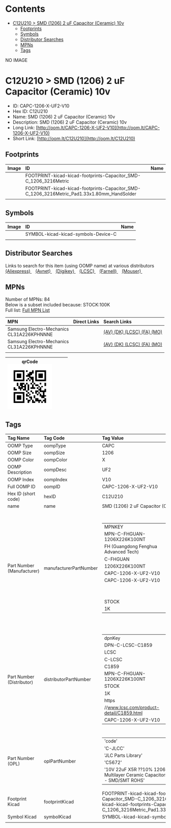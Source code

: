 



Contents
========

* [C12U210 > SMD (1206) 2 uF Capacitor (Ceramic) 10v](#c12u210--smd-1206-2-uf-capacitor-ceramic-10v)
	* [Footprints](#footprints)
	* [Symbols](#symbols)
	* [Distributor Searches](#distributor-searches)
	* [MPNs](#mpns)
	* [Tags](#tags)
  
NO IMAGE  
# C12U210 > SMD (1206) 2 uF Capacitor (Ceramic) 10v

- ID: CAPC-1206-X-UF2-V10
- Hex ID: C12U210
- Name: SMD (1206) 2 uF Capacitor (Ceramic) 10v
- Description: SMD (1206) 2 uF Capacitor (Ceramic) 10v
- Long Link: [http://oom.lt/CAPC-1206-X-UF2-V10](http://oom.lt/CAPC-1206-X-UF2-V10)
- Short Link: [http://oom.lt/C12U210](http://oom.lt/C12U210)

## Footprints
  

|Image|ID|Name|
| :--- | :--- | :--- |
||FOOTPRINT-kicad-kicad-footprints-Capacitor_SMD-C_1206_3216Metric||
||FOOTPRINT-kicad-kicad-footprints-Capacitor_SMD-C_1206_3216Metric_Pad1.33x1.80mm_HandSolder||
||||

## Symbols
  

|Image|ID|Name|
| :--- | :--- | :--- |
|![]()|SYMBOL-kicad-kicad-symbols-Device-C||
||||

## Distributor Searches
  
Links to search for this item (using OOMP name) at various distributors  
[(Aliexpress) ](https://www.aliexpress.com/wholesale?SearchText=1117SMD+1206+2+uF+Capacitor+Ceramic+10v)&nbsp;&nbsp;&nbsp;[(Avnet) ](https://www.avnet.com/shop/us/search/SMD+1206+2+uF+Capacitor+Ceramic+10v)&nbsp;&nbsp;&nbsp;[(Digikey) ](https://www.digikey.co.uk/en/products/result?s=SMD+1206+2+uF+Capacitor+Ceramic+10v)&nbsp;&nbsp;&nbsp;[(LCSC) ](https://www.lcsc.com/search?q=SMD+1206+2+uF+Capacitor+Ceramic+10v)&nbsp;&nbsp;&nbsp;[(Farnell) ](https://uk.farnell.com/search?st=SMD+1206+2+uF+Capacitor+Ceramic+10v)&nbsp;&nbsp;&nbsp;[(Mouser) ](https://www.mouser.com/c/?q=SMD+1206+2+uF+Capacitor+Ceramic+10v)&nbsp;&nbsp;&nbsp;
## MPNs
  
Number of MPNs: 84<br>Below is a subset included because: STOCK:100K <br>Full list: [Full MPN List](MPNLIST.md)  

|MPN|Direct Links|Search Links|
| :--- | :--- | :--- |
|Samsung Electro-Mechanics<br>CL31A226KPHNNNE||[(AV) ](https://www.avnet.com/shop/us/search/CL31A226KPHNNNE)[(DK) ](https://www.digikey.co.uk/products/en?keywords=CL31A226KPHNNNE)[(LCSC) ](https://www.lcsc.com/search?q=CL31A226KPHNNNE)[(FA) ](https://uk.farnell.com/search?st=CL31A226KPHNNNE)[(MO) ](https://www.mouser.com/c/?q=CL31A226KPHNNNE)|
|Samsung Electro-Mechanics<br>CL31A226KPHNNNE||[(AV) ](https://www.avnet.com/shop/us/search/CL31A226KPHNNNE)[(DK) ](https://www.digikey.co.uk/products/en?keywords=CL31A226KPHNNNE)[(LCSC) ](https://www.lcsc.com/search?q=CL31A226KPHNNNE)[(FA) ](https://uk.farnell.com/search?st=CL31A226KPHNNNE)[(MO) ](https://www.mouser.com/c/?q=CL31A226KPHNNNE)|
||||
  

|qrCode<br>[![](https://raw.githubusercontent.com/oomlout/oomlout_OOMP_parts_V2/main/CAPC/1206/X/UF2/V10/qrCode_140.png)](https://github.com/oomlout/oomlout_OOMP_parts_V2/tree/main/CAPC/1206/X/UF2/V10/qrCode.png)||||
| :---: | :---: | :---: | :---: |

## Tags
  

|Tag Name|Tag Code|Tag Value|
| :--- | :--- | :--- |
|OOMP Type|oompType|CAPC|
|OOMP Size|oompSize|1206|
|OOMP Color|oompColor|X|
|OOMP Description|oompDesc|UF2|
|OOMP Index|oompIndex|V10|
|Full OOMP ID|oompID|CAPC-1206-X-UF2-V10|
|Hex ID (short code)|hexID|C12U210|
|name|name|SMD (1206) 2 uF Capacitor (Ceramic) 10v|
|Part Number (Manufacturer)|manufacturerPartNumber|<table><tr><td>MPNKEY</td></tr><tr><td> MPN-C-FHGUAN-1206X226K100NT</td><td> MANUFACTURER</td></tr><tr><td> FH (Guangdong Fenghua Advanced Tech)</td><td> MANUCODE</td></tr><tr><td> C-FHGUAN</td><td> MPN</td></tr><tr><td> 1206X226K100NT</td><td> OOMPIDPARTIAL</td></tr><tr><td> CAPC-1206-X-UF2-V10</td><td> OOMPID</td></tr><tr><td> CAPC-1206-X-UF2-V10</td><td> LINK</td></tr><tr><td> </td><td> DESCRIPTION</td></tr><tr><td> </td><td> TAGS</td></tr><tr><td> STOCK</td></tr><tr><td>1K</td></tr></table></td><td> <table><tr><td>MPNKEY</td></tr><tr><td> MPN-C-SAMSUN-CL31A226KPHNNNE</td><td> MANUFACTURER</td></tr><tr><td> Samsung Electro-Mechanics</td><td> MANUCODE</td></tr><tr><td> C-SAMSUN</td><td> MPN</td></tr><tr><td> CL31A226KPHNNNE</td><td> OOMPIDPARTIAL</td></tr><tr><td> CAPC-1206-X-UF2-V10</td><td> OOMPID</td></tr><tr><td> CAPC-1206-X-UF2-V10</td><td> LINK</td></tr><tr><td> </td><td> DESCRIPTION</td></tr><tr><td> </td><td> TAGS</td></tr><tr><td> STOCK</td></tr><tr><td>100K</td></tr></table></td><td> <table><tr><td>MPNKEY</td></tr><tr><td> MPN-C-TDK-C3216X5R1A226MT0A0E</td><td> MANUFACTURER</td></tr><tr><td> TDK</td><td> MANUCODE</td></tr><tr><td> C-TDK</td><td> MPN</td></tr><tr><td> C3216X5R1A226MT0A0E</td><td> OOMPIDPARTIAL</td></tr><tr><td> CAPC-1206-X-UF2-V10</td><td> OOMPID</td></tr><tr><td> CAPC-1206-X-UF2-V10</td><td> LINK</td></tr><tr><td> </td><td> DESCRIPTION</td></tr><tr><td> </td><td> TAGS</td></tr><tr><td> </td></tr></table></td><td> <table><tr><td>MPNKEY</td></tr><tr><td> MPN-C-SAMSUN-CL31B226KPHNNNE</td><td> MANUFACTURER</td></tr><tr><td> Samsung Electro-Mechanics</td><td> MANUCODE</td></tr><tr><td> C-SAMSUN</td><td> MPN</td></tr><tr><td> CL31B226KPHNNNE</td><td> OOMPIDPARTIAL</td></tr><tr><td> CAPC-1206-X-UF2-V10</td><td> OOMPID</td></tr><tr><td> CAPC-1206-X-UF2-V10</td><td> LINK</td></tr><tr><td> </td><td> DESCRIPTION</td></tr><tr><td> </td><td> TAGS</td></tr><tr><td> STOCK</td></tr><tr><td>1K</td></tr></table></td><td> <table><tr><td>MPNKEY</td></tr><tr><td> MPN-C-MURATA-GRM31CR71A226KE15L</td><td> MANUFACTURER</td></tr><tr><td> Murata Electronics</td><td> MANUCODE</td></tr><tr><td> C-MURATA</td><td> MPN</td></tr><tr><td> GRM31CR71A226KE15L</td><td> OOMPIDPARTIAL</td></tr><tr><td> CAPC-1206-X-UF2-V10</td><td> OOMPID</td></tr><tr><td> CAPC-1206-X-UF2-V10</td><td> LINK</td></tr><tr><td> </td><td> DESCRIPTION</td></tr><tr><td> </td><td> TAGS</td></tr><tr><td> </td></tr></table></td><td> <table><tr><td>MPNKEY</td></tr><tr><td> MPN-C-TAIYOY-LMK316BJ226KL-T</td><td> MANUFACTURER</td></tr><tr><td> Taiyo Yuden</td><td> MANUCODE</td></tr><tr><td> C-TAIYOY</td><td> MPN</td></tr><tr><td> LMK316BJ226KL-T</td><td> OOMPIDPARTIAL</td></tr><tr><td> CAPC-1206-X-UF2-V10</td><td> OOMPID</td></tr><tr><td> CAPC-1206-X-UF2-V10</td><td> LINK</td></tr><tr><td> </td><td> DESCRIPTION</td></tr><tr><td> </td><td> TAGS</td></tr><tr><td> STOCK</td></tr><tr><td>1K</td></tr></table></td><td> <table><tr><td>MPNKEY</td></tr><tr><td> MPN-C-TAIYOY-LMK316BJ226ML-T</td><td> MANUFACTURER</td></tr><tr><td> Taiyo Yuden</td><td> MANUCODE</td></tr><tr><td> C-TAIYOY</td><td> MPN</td></tr><tr><td> LMK316BJ226ML-T</td><td> OOMPIDPARTIAL</td></tr><tr><td> CAPC-1206-X-UF2-V10</td><td> OOMPID</td></tr><tr><td> CAPC-1206-X-UF2-V10</td><td> LINK</td></tr><tr><td> </td><td> DESCRIPTION</td></tr><tr><td> </td><td> TAGS</td></tr><tr><td> STOCK</td></tr><tr><td>1K</td></tr></table></td><td> <table><tr><td>MPNKEY</td></tr><tr><td> MPN-C-SAMSUN-CL31A226MPHNNNE</td><td> MANUFACTURER</td></tr><tr><td> Samsung Electro-Mechanics</td><td> MANUCODE</td></tr><tr><td> C-SAMSUN</td><td> MPN</td></tr><tr><td> CL31A226MPHNNNE</td><td> OOMPIDPARTIAL</td></tr><tr><td> CAPC-1206-X-UF2-V10</td><td> OOMPID</td></tr><tr><td> CAPC-1206-X-UF2-V10</td><td> LINK</td></tr><tr><td> </td><td> DESCRIPTION</td></tr><tr><td> </td><td> TAGS</td></tr><tr><td> STOCK</td></tr><tr><td>1K</td></tr></table></td><td> <table><tr><td>MPNKEY</td></tr><tr><td> MPN-C-MURATA-GRM31CR61A226KE19L</td><td> MANUFACTURER</td></tr><tr><td> Murata Electronics</td><td> MANUCODE</td></tr><tr><td> C-MURATA</td><td> MPN</td></tr><tr><td> GRM31CR61A226KE19L</td><td> OOMPIDPARTIAL</td></tr><tr><td> CAPC-1206-X-UF2-V10</td><td> OOMPID</td></tr><tr><td> CAPC-1206-X-UF2-V10</td><td> LINK</td></tr><tr><td> </td><td> DESCRIPTION</td></tr><tr><td> </td><td> TAGS</td></tr><tr><td> </td></tr></table></td><td> <table><tr><td>MPNKEY</td></tr><tr><td> MPN-C-MURATA-GRM31CR61A226ME19L</td><td> MANUFACTURER</td></tr><tr><td> Murata Electronics</td><td> MANUCODE</td></tr><tr><td> C-MURATA</td><td> MPN</td></tr><tr><td> GRM31CR61A226ME19L</td><td> OOMPIDPARTIAL</td></tr><tr><td> CAPC-1206-X-UF2-V10</td><td> OOMPID</td></tr><tr><td> CAPC-1206-X-UF2-V10</td><td> LINK</td></tr><tr><td> </td><td> DESCRIPTION</td></tr><tr><td> </td><td> TAGS</td></tr><tr><td> STOCK</td></tr><tr><td>1K</td></tr></table></td><td> <table><tr><td>MPNKEY</td></tr><tr><td> MPN-C-FHGUAN-1206B226K100NT</td><td> MANUFACTURER</td></tr><tr><td> FH (Guangdong Fenghua Advanced Tech)</td><td> MANUCODE</td></tr><tr><td> C-FHGUAN</td><td> MPN</td></tr><tr><td> 1206B226K100NT</td><td> OOMPIDPARTIAL</td></tr><tr><td> CAPC-1206-X-UF2-V10</td><td> OOMPID</td></tr><tr><td> CAPC-1206-X-UF2-V10</td><td> LINK</td></tr><tr><td> </td><td> DESCRIPTION</td></tr><tr><td> </td><td> TAGS</td></tr><tr><td> </td></tr></table></td><td> <table><tr><td>MPNKEY</td></tr><tr><td> MPN-C-FHGUAN-1206X226M100NT</td><td> MANUFACTURER</td></tr><tr><td> FH (Guangdong Fenghua Advanced Tech)</td><td> MANUCODE</td></tr><tr><td> C-FHGUAN</td><td> MPN</td></tr><tr><td> 1206X226M100NT</td><td> OOMPIDPARTIAL</td></tr><tr><td> CAPC-1206-X-UF2-V10</td><td> OOMPID</td></tr><tr><td> CAPC-1206-X-UF2-V10</td><td> LINK</td></tr><tr><td> </td><td> DESCRIPTION</td></tr><tr><td> </td><td> TAGS</td></tr><tr><td> STOCK</td></tr><tr><td>1K</td></tr></table></td><td> <table><tr><td>MPNKEY</td></tr><tr><td> MPN-C-FHGUAN-1206F226M100NT</td><td> MANUFACTURER</td></tr><tr><td> FH (Guangdong Fenghua Advanced Tech)</td><td> MANUCODE</td></tr><tr><td> C-FHGUAN</td><td> MPN</td></tr><tr><td> 1206F226M100NT</td><td> OOMPIDPARTIAL</td></tr><tr><td> CAPC-1206-X-UF2-V10</td><td> OOMPID</td></tr><tr><td> CAPC-1206-X-UF2-V10</td><td> LINK</td></tr><tr><td> </td><td> DESCRIPTION</td></tr><tr><td> </td><td> TAGS</td></tr><tr><td> </td></tr></table></td><td> <table><tr><td>MPNKEY</td></tr><tr><td> MPN-C-YAGEO-CC1206KKX7R6BB226</td><td> MANUFACTURER</td></tr><tr><td> YAGEO</td><td> MANUCODE</td></tr><tr><td> C-YAGEO</td><td> MPN</td></tr><tr><td> CC1206KKX7R6BB226</td><td> OOMPIDPARTIAL</td></tr><tr><td> CAPC-1206-X-UF2-V10</td><td> OOMPID</td></tr><tr><td> CAPC-1206-X-UF2-V10</td><td> LINK</td></tr><tr><td> </td><td> DESCRIPTION</td></tr><tr><td> </td><td> TAGS</td></tr><tr><td> STOCK</td></tr><tr><td>1K</td></tr></table></td><td> <table><tr><td>MPNKEY</td></tr><tr><td> MPN-C-YAGEO-CC1206KKX5R6BB226</td><td> MANUFACTURER</td></tr><tr><td> YAGEO</td><td> MANUCODE</td></tr><tr><td> C-YAGEO</td><td> MPN</td></tr><tr><td> CC1206KKX5R6BB226</td><td> OOMPIDPARTIAL</td></tr><tr><td> CAPC-1206-X-UF2-V10</td><td> OOMPID</td></tr><tr><td> CAPC-1206-X-UF2-V10</td><td> LINK</td></tr><tr><td> </td><td> DESCRIPTION</td></tr><tr><td> </td><td> TAGS</td></tr><tr><td> STOCK</td></tr><tr><td>1K</td></tr></table></td><td> <table><tr><td>MPNKEY</td></tr><tr><td> MPN-C-MURATA-GCM31CR71A226KE02L</td><td> MANUFACTURER</td></tr><tr><td> Murata Electronics</td><td> MANUCODE</td></tr><tr><td> C-MURATA</td><td> MPN</td></tr><tr><td> GCM31CR71A226KE02L</td><td> OOMPIDPARTIAL</td></tr><tr><td> CAPC-1206-X-UF2-V10</td><td> OOMPID</td></tr><tr><td> CAPC-1206-X-UF2-V10</td><td> LINK</td></tr><tr><td> </td><td> DESCRIPTION</td></tr><tr><td> </td><td> TAGS</td></tr><tr><td> </td></tr></table></td><td> <table><tr><td>MPNKEY</td></tr><tr><td> MPN-C-WALSIN-1206F226Z100</td><td> MANUFACTURER</td></tr><tr><td> Walsin Tech Corp</td><td> MANUCODE</td></tr><tr><td> C-WALSIN</td><td> MPN</td></tr><tr><td> 1206F226Z100</td><td> OOMPIDPARTIAL</td></tr><tr><td> CAPC-1206-X-UF2-V10</td><td> OOMPID</td></tr><tr><td> CAPC-1206-X-UF2-V10</td><td> LINK</td></tr><tr><td> </td><td> DESCRIPTION</td></tr><tr><td> </td><td> TAGS</td></tr><tr><td> </td></tr></table></td><td> <table><tr><td>MPNKEY</td></tr><tr><td> MPN-C-SAMSUN-CL31F226ZPHNNNE</td><td> MANUFACTURER</td></tr><tr><td> Samsung Electro-Mechanics</td><td> MANUCODE</td></tr><tr><td> C-SAMSUN</td><td> MPN</td></tr><tr><td> CL31F226ZPHNNNE</td><td> OOMPIDPARTIAL</td></tr><tr><td> CAPC-1206-X-UF2-V10</td><td> OOMPID</td></tr><tr><td> CAPC-1206-X-UF2-V10</td><td> LINK</td></tr><tr><td> </td><td> DESCRIPTION</td></tr><tr><td> </td><td> TAGS</td></tr><tr><td> STOCK</td></tr><tr><td>1K</td></tr></table></td><td> <table><tr><td>MPNKEY</td></tr><tr><td> MPN-C-MURATA-GRM31CR71A226ME15L</td><td> MANUFACTURER</td></tr><tr><td> Murata Electronics</td><td> MANUCODE</td></tr><tr><td> C-MURATA</td><td> MPN</td></tr><tr><td> GRM31CR71A226ME15L</td><td> OOMPIDPARTIAL</td></tr><tr><td> CAPC-1206-X-UF2-V10</td><td> OOMPID</td></tr><tr><td> CAPC-1206-X-UF2-V10</td><td> LINK</td></tr><tr><td> </td><td> DESCRIPTION</td></tr><tr><td> </td><td> TAGS</td></tr><tr><td> </td></tr></table></td><td> <table><tr><td>MPNKEY</td></tr><tr><td> MPN-C-WALSIN-1206F226M100CT</td><td> MANUFACTURER</td></tr><tr><td> Walsin Tech Corp</td><td> MANUCODE</td></tr><tr><td> C-WALSIN</td><td> MPN</td></tr><tr><td> 1206F226M100CT</td><td> OOMPIDPARTIAL</td></tr><tr><td> CAPC-1206-X-UF2-V10</td><td> OOMPID</td></tr><tr><td> CAPC-1206-X-UF2-V10</td><td> LINK</td></tr><tr><td> </td><td> DESCRIPTION</td></tr><tr><td> </td><td> TAGS</td></tr><tr><td> </td></tr></table></td><td> <table><tr><td>MPNKEY</td></tr><tr><td> MPN-C-WALSIN-1206X226K100CT</td><td> MANUFACTURER</td></tr><tr><td> Walsin Tech Corp</td><td> MANUCODE</td></tr><tr><td> C-WALSIN</td><td> MPN</td></tr><tr><td> 1206X226K100CT</td><td> OOMPIDPARTIAL</td></tr><tr><td> CAPC-1206-X-UF2-V10</td><td> OOMPID</td></tr><tr><td> CAPC-1206-X-UF2-V10</td><td> LINK</td></tr><tr><td> </td><td> DESCRIPTION</td></tr><tr><td> </td><td> TAGS</td></tr><tr><td> STOCK</td></tr><tr><td>1K</td></tr></table></td><td> <table><tr><td>MPNKEY</td></tr><tr><td> MPN-C-MURATA-GRM31MR71A225KA01L</td><td> MANUFACTURER</td></tr><tr><td> Murata Electronics</td><td> MANUCODE</td></tr><tr><td> C-MURATA</td><td> MPN</td></tr><tr><td> GRM31MR71A225KA01L</td><td> OOMPIDPARTIAL</td></tr><tr><td> CAPC-1206-X-UF2-V10</td><td> OOMPID</td></tr><tr><td> CAPC-1206-X-UF2-V10</td><td> LINK</td></tr><tr><td> </td><td> DESCRIPTION</td></tr><tr><td> </td><td> TAGS</td></tr><tr><td> </td></tr></table></td><td> <table><tr><td>MPNKEY</td></tr><tr><td> MPN-C-SAMSUN-CL31B226KPHNFNE</td><td> MANUFACTURER</td></tr><tr><td> Samsung Electro-Mechanics</td><td> MANUCODE</td></tr><tr><td> C-SAMSUN</td><td> MPN</td></tr><tr><td> CL31B226KPHNFNE</td><td> OOMPIDPARTIAL</td></tr><tr><td> CAPC-1206-X-UF2-V10</td><td> OOMPID</td></tr><tr><td> CAPC-1206-X-UF2-V10</td><td> LINK</td></tr><tr><td> </td><td> DESCRIPTION</td></tr><tr><td> </td><td> TAGS</td></tr><tr><td> STOCK</td></tr><tr><td>1K</td></tr></table></td><td> <table><tr><td>MPNKEY</td></tr><tr><td> MPN-C-TAIYOY-LMK316AB7226KL-TR</td><td> MANUFACTURER</td></tr><tr><td> Taiyo Yuden</td><td> MANUCODE</td></tr><tr><td> C-TAIYOY</td><td> MPN</td></tr><tr><td> LMK316AB7226KL-TR</td><td> OOMPIDPARTIAL</td></tr><tr><td> CAPC-1206-X-UF2-V10</td><td> OOMPID</td></tr><tr><td> CAPC-1206-X-UF2-V10</td><td> LINK</td></tr><tr><td> </td><td> DESCRIPTION</td></tr><tr><td> </td><td> TAGS</td></tr><tr><td> STOCK</td></tr><tr><td>1K</td></tr></table></td><td> <table><tr><td>MPNKEY</td></tr><tr><td> MPN-C-TAIYOY-LMK316ABJ226KL-T</td><td> MANUFACTURER</td></tr><tr><td> Taiyo Yuden</td><td> MANUCODE</td></tr><tr><td> C-TAIYOY</td><td> MPN</td></tr><tr><td> LMK316ABJ226KL-T</td><td> OOMPIDPARTIAL</td></tr><tr><td> CAPC-1206-X-UF2-V10</td><td> OOMPID</td></tr><tr><td> CAPC-1206-X-UF2-V10</td><td> LINK</td></tr><tr><td> </td><td> DESCRIPTION</td></tr><tr><td> </td><td> TAGS</td></tr><tr><td> STOCK</td></tr><tr><td>1K</td></tr></table></td><td> <table><tr><td>MPNKEY</td></tr><tr><td> MPN-C-TAIYOY-LMJ316BB7226KLHT</td><td> MANUFACTURER</td></tr><tr><td> Taiyo Yuden</td><td> MANUCODE</td></tr><tr><td> C-TAIYOY</td><td> MPN</td></tr><tr><td> LMJ316BB7226KLHT</td><td> OOMPIDPARTIAL</td></tr><tr><td> CAPC-1206-X-UF2-V10</td><td> OOMPID</td></tr><tr><td> CAPC-1206-X-UF2-V10</td><td> LINK</td></tr><tr><td> </td><td> DESCRIPTION</td></tr><tr><td> </td><td> TAGS</td></tr><tr><td> </td></tr></table></td><td> <table><tr><td>MPNKEY</td></tr><tr><td> MPN-C-YAGEO-CC1206ZKY5V6BB226</td><td> MANUFACTURER</td></tr><tr><td> YAGEO</td><td> MANUCODE</td></tr><tr><td> C-YAGEO</td><td> MPN</td></tr><tr><td> CC1206ZKY5V6BB226</td><td> OOMPIDPARTIAL</td></tr><tr><td> CAPC-1206-X-UF2-V10</td><td> OOMPID</td></tr><tr><td> CAPC-1206-X-UF2-V10</td><td> LINK</td></tr><tr><td> </td><td> DESCRIPTION</td></tr><tr><td> </td><td> TAGS</td></tr><tr><td> </td></tr></table></td><td> <table><tr><td>MPNKEY</td></tr><tr><td> MPN-C-YAGEO-CC1206MKY5V6BB226</td><td> MANUFACTURER</td></tr><tr><td> YAGEO</td><td> MANUCODE</td></tr><tr><td> C-YAGEO</td><td> MPN</td></tr><tr><td> CC1206MKY5V6BB226</td><td> OOMPIDPARTIAL</td></tr><tr><td> CAPC-1206-X-UF2-V10</td><td> OOMPID</td></tr><tr><td> CAPC-1206-X-UF2-V10</td><td> LINK</td></tr><tr><td> </td><td> DESCRIPTION</td></tr><tr><td> </td><td> TAGS</td></tr><tr><td> </td></tr></table></td><td> <table><tr><td>MPNKEY</td></tr><tr><td> MPN-C-TAIYOY-LMK316B7226KL-TR</td><td> MANUFACTURER</td></tr><tr><td> Taiyo Yuden</td><td> MANUCODE</td></tr><tr><td> C-TAIYOY</td><td> MPN</td></tr><tr><td> LMK316B7226KL-TR</td><td> OOMPIDPARTIAL</td></tr><tr><td> CAPC-1206-X-UF2-V10</td><td> OOMPID</td></tr><tr><td> CAPC-1206-X-UF2-V10</td><td> LINK</td></tr><tr><td> </td><td> DESCRIPTION</td></tr><tr><td> </td><td> TAGS</td></tr><tr><td> STOCK</td></tr><tr><td>1K</td></tr></table></td><td> <table><tr><td>MPNKEY</td></tr><tr><td> MPN-C-KYOCER-1206ZC225MAT2A</td><td> MANUFACTURER</td></tr><tr><td> Kyocera AVX</td><td> MANUCODE</td></tr><tr><td> C-KYOCER</td><td> MPN</td></tr><tr><td> 1206ZC225MAT2A</td><td> OOMPIDPARTIAL</td></tr><tr><td> CAPC-1206-X-UF2-V10</td><td> OOMPID</td></tr><tr><td> CAPC-1206-X-UF2-V10</td><td> LINK</td></tr><tr><td> </td><td> DESCRIPTION</td></tr><tr><td> </td><td> TAGS</td></tr><tr><td> </td></tr></table></td><td> <table><tr><td>MPNKEY</td></tr><tr><td> MPN-C-KYOCER-1206ZC226KAT2A</td><td> MANUFACTURER</td></tr><tr><td> Kyocera AVX</td><td> MANUCODE</td></tr><tr><td> C-KYOCER</td><td> MPN</td></tr><tr><td> 1206ZC226KAT2A</td><td> OOMPIDPARTIAL</td></tr><tr><td> CAPC-1206-X-UF2-V10</td><td> OOMPID</td></tr><tr><td> CAPC-1206-X-UF2-V10</td><td> LINK</td></tr><tr><td> </td><td> DESCRIPTION</td></tr><tr><td> </td><td> TAGS</td></tr><tr><td> </td></tr></table></td><td> <table><tr><td>MPNKEY</td></tr><tr><td> MPN-C-KYOCER-1206ZD226KAT2A</td><td> MANUFACTURER</td></tr><tr><td> Kyocera AVX</td><td> MANUCODE</td></tr><tr><td> C-KYOCER</td><td> MPN</td></tr><tr><td> 1206ZD226KAT2A</td><td> OOMPIDPARTIAL</td></tr><tr><td> CAPC-1206-X-UF2-V10</td><td> OOMPID</td></tr><tr><td> CAPC-1206-X-UF2-V10</td><td> LINK</td></tr><tr><td> </td><td> DESCRIPTION</td></tr><tr><td> </td><td> TAGS</td></tr><tr><td> </td></tr></table></td><td> <table><tr><td>MPNKEY</td></tr><tr><td> MPN-C-KYOCER-1206ZD226MAT2A</td><td> MANUFACTURER</td></tr><tr><td> Kyocera AVX</td><td> MANUCODE</td></tr><tr><td> C-KYOCER</td><td> MPN</td></tr><tr><td> 1206ZD226MAT2A</td><td> OOMPIDPARTIAL</td></tr><tr><td> CAPC-1206-X-UF2-V10</td><td> OOMPID</td></tr><tr><td> CAPC-1206-X-UF2-V10</td><td> LINK</td></tr><tr><td> </td><td> DESCRIPTION</td></tr><tr><td> </td><td> TAGS</td></tr><tr><td> </td></tr></table></td><td> <table><tr><td>MPNKEY</td></tr><tr><td> MPN-C-KEMET-C1206C226M8PAC7800</td><td> MANUFACTURER</td></tr><tr><td> KEMET</td><td> MANUCODE</td></tr><tr><td> C-KEMET</td><td> MPN</td></tr><tr><td> C1206C226M8PAC7800</td><td> OOMPIDPARTIAL</td></tr><tr><td> CAPC-1206-X-UF2-V10</td><td> OOMPID</td></tr><tr><td> CAPC-1206-X-UF2-V10</td><td> LINK</td></tr><tr><td> </td><td> DESCRIPTION</td></tr><tr><td> </td><td> TAGS</td></tr><tr><td> </td></tr></table></td><td> <table><tr><td>MPNKEY</td></tr><tr><td> MPN-C-TAIYOY-LMK316ABJ226KLHT</td><td> MANUFACTURER</td></tr><tr><td> Taiyo Yuden</td><td> MANUCODE</td></tr><tr><td> C-TAIYOY</td><td> MPN</td></tr><tr><td> LMK316ABJ226KLHT</td><td> OOMPIDPARTIAL</td></tr><tr><td> CAPC-1206-X-UF2-V10</td><td> OOMPID</td></tr><tr><td> CAPC-1206-X-UF2-V10</td><td> LINK</td></tr><tr><td> </td><td> DESCRIPTION</td></tr><tr><td> </td><td> TAGS</td></tr><tr><td> </td></tr></table></td><td> <table><tr><td>MPNKEY</td></tr><tr><td> MPN-C-TAIYOY-LMK316ABJ226MLHT</td><td> MANUFACTURER</td></tr><tr><td> Taiyo Yuden</td><td> MANUCODE</td></tr><tr><td> C-TAIYOY</td><td> MPN</td></tr><tr><td> LMK316ABJ226MLHT</td><td> OOMPIDPARTIAL</td></tr><tr><td> CAPC-1206-X-UF2-V10</td><td> OOMPID</td></tr><tr><td> CAPC-1206-X-UF2-V10</td><td> LINK</td></tr><tr><td> </td><td> DESCRIPTION</td></tr><tr><td> </td><td> TAGS</td></tr><tr><td> </td></tr></table></td><td> <table><tr><td>MPNKEY</td></tr><tr><td> MPN-C-TAIYOY-LMK316AB7226ML-TR</td><td> MANUFACTURER</td></tr><tr><td> Taiyo Yuden</td><td> MANUCODE</td></tr><tr><td> C-TAIYOY</td><td> MPN</td></tr><tr><td> LMK316AB7226ML-TR</td><td> OOMPIDPARTIAL</td></tr><tr><td> CAPC-1206-X-UF2-V10</td><td> OOMPID</td></tr><tr><td> CAPC-1206-X-UF2-V10</td><td> LINK</td></tr><tr><td> </td><td> DESCRIPTION</td></tr><tr><td> </td><td> TAGS</td></tr><tr><td> </td></tr></table></td><td> <table><tr><td>MPNKEY</td></tr><tr><td> MPN-C-TDK-C3216X7S1A226MTJ00E</td><td> MANUFACTURER</td></tr><tr><td> TDK</td><td> MANUCODE</td></tr><tr><td> C-TDK</td><td> MPN</td></tr><tr><td> C3216X7S1A226MTJ00E</td><td> OOMPIDPARTIAL</td></tr><tr><td> CAPC-1206-X-UF2-V10</td><td> OOMPID</td></tr><tr><td> CAPC-1206-X-UF2-V10</td><td> LINK</td></tr><tr><td> </td><td> DESCRIPTION</td></tr><tr><td> </td><td> TAGS</td></tr><tr><td> STOCK</td></tr><tr><td>1K</td></tr></table></td><td> <table><tr><td>MPNKEY</td></tr><tr><td> MPN-C-KEMET-C1206C225M8RACTU</td><td> MANUFACTURER</td></tr><tr><td> KEMET</td><td> MANUCODE</td></tr><tr><td> C-KEMET</td><td> MPN</td></tr><tr><td> C1206C225M8RACTU</td><td> OOMPIDPARTIAL</td></tr><tr><td> CAPC-1206-X-UF2-V10</td><td> OOMPID</td></tr><tr><td> CAPC-1206-X-UF2-V10</td><td> LINK</td></tr><tr><td> </td><td> DESCRIPTION</td></tr><tr><td> </td><td> TAGS</td></tr><tr><td> </td></tr></table></td><td> <table><tr><td>MPNKEY</td></tr><tr><td> MPN-C-KEMET-C1206C825M8RACTU</td><td> MANUFACTURER</td></tr><tr><td> KEMET</td><td> MANUCODE</td></tr><tr><td> C-KEMET</td><td> MPN</td></tr><tr><td> C1206C825M8RACTU</td><td> OOMPIDPARTIAL</td></tr><tr><td> CAPC-1206-X-UF2-V10</td><td> OOMPID</td></tr><tr><td> CAPC-1206-X-UF2-V10</td><td> LINK</td></tr><tr><td> </td><td> DESCRIPTION</td></tr><tr><td> </td><td> TAGS</td></tr><tr><td> </td></tr></table></td><td> <table><tr><td>MPNKEY</td></tr><tr><td> MPN-C-KEMET-C1206C825K8PACTU</td><td> MANUFACTURER</td></tr><tr><td> KEMET</td><td> MANUCODE</td></tr><tr><td> C-KEMET</td><td> MPN</td></tr><tr><td> C1206C825K8PACTU</td><td> OOMPIDPARTIAL</td></tr><tr><td> CAPC-1206-X-UF2-V10</td><td> OOMPID</td></tr><tr><td> CAPC-1206-X-UF2-V10</td><td> LINK</td></tr><tr><td> </td><td> DESCRIPTION</td></tr><tr><td> </td><td> TAGS</td></tr><tr><td> </td></tr></table></td><td> <table><tr><td>MPNKEY</td></tr><tr><td> MPN-C-KEMET-C1206T225K8RALTU</td><td> MANUFACTURER</td></tr><tr><td> KEMET</td><td> MANUCODE</td></tr><tr><td> C-KEMET</td><td> MPN</td></tr><tr><td> C1206T225K8RALTU</td><td> OOMPIDPARTIAL</td></tr><tr><td> CAPC-1206-X-UF2-V10</td><td> OOMPID</td></tr><tr><td> CAPC-1206-X-UF2-V10</td><td> LINK</td></tr><tr><td> </td><td> DESCRIPTION</td></tr><tr><td> </td><td> TAGS</td></tr><tr><td> </td></tr></table></td><td> <table><tr><td>MPNKEY</td></tr><tr><td> MPN-C-FHGUAN-1206X226K100NT</td><td> MANUFACTURER</td></tr><tr><td> FH (Guangdong Fenghua Advanced Tech)</td><td> MANUCODE</td></tr><tr><td> C-FHGUAN</td><td> MPN</td></tr><tr><td> 1206X226K100NT</td><td> OOMPIDPARTIAL</td></tr><tr><td> CAPC-1206-X-UF2-V10</td><td> OOMPID</td></tr><tr><td> CAPC-1206-X-UF2-V10</td><td> LINK</td></tr><tr><td> </td><td> DESCRIPTION</td></tr><tr><td> </td><td> TAGS</td></tr><tr><td> STOCK</td></tr><tr><td>1K</td></tr></table></td><td> <table><tr><td>MPNKEY</td></tr><tr><td> MPN-C-SAMSUN-CL31A226KPHNNNE</td><td> MANUFACTURER</td></tr><tr><td> Samsung Electro-Mechanics</td><td> MANUCODE</td></tr><tr><td> C-SAMSUN</td><td> MPN</td></tr><tr><td> CL31A226KPHNNNE</td><td> OOMPIDPARTIAL</td></tr><tr><td> CAPC-1206-X-UF2-V10</td><td> OOMPID</td></tr><tr><td> CAPC-1206-X-UF2-V10</td><td> LINK</td></tr><tr><td> </td><td> DESCRIPTION</td></tr><tr><td> </td><td> TAGS</td></tr><tr><td> STOCK</td></tr><tr><td>100K</td></tr></table></td><td> <table><tr><td>MPNKEY</td></tr><tr><td> MPN-C-TDK-C3216X5R1A226MT0A0E</td><td> MANUFACTURER</td></tr><tr><td> TDK</td><td> MANUCODE</td></tr><tr><td> C-TDK</td><td> MPN</td></tr><tr><td> C3216X5R1A226MT0A0E</td><td> OOMPIDPARTIAL</td></tr><tr><td> CAPC-1206-X-UF2-V10</td><td> OOMPID</td></tr><tr><td> CAPC-1206-X-UF2-V10</td><td> LINK</td></tr><tr><td> </td><td> DESCRIPTION</td></tr><tr><td> </td><td> TAGS</td></tr><tr><td> </td></tr></table></td><td> <table><tr><td>MPNKEY</td></tr><tr><td> MPN-C-SAMSUN-CL31B226KPHNNNE</td><td> MANUFACTURER</td></tr><tr><td> Samsung Electro-Mechanics</td><td> MANUCODE</td></tr><tr><td> C-SAMSUN</td><td> MPN</td></tr><tr><td> CL31B226KPHNNNE</td><td> OOMPIDPARTIAL</td></tr><tr><td> CAPC-1206-X-UF2-V10</td><td> OOMPID</td></tr><tr><td> CAPC-1206-X-UF2-V10</td><td> LINK</td></tr><tr><td> </td><td> DESCRIPTION</td></tr><tr><td> </td><td> TAGS</td></tr><tr><td> STOCK</td></tr><tr><td>1K</td></tr></table></td><td> <table><tr><td>MPNKEY</td></tr><tr><td> MPN-C-MURATA-GRM31CR71A226KE15L</td><td> MANUFACTURER</td></tr><tr><td> Murata Electronics</td><td> MANUCODE</td></tr><tr><td> C-MURATA</td><td> MPN</td></tr><tr><td> GRM31CR71A226KE15L</td><td> OOMPIDPARTIAL</td></tr><tr><td> CAPC-1206-X-UF2-V10</td><td> OOMPID</td></tr><tr><td> CAPC-1206-X-UF2-V10</td><td> LINK</td></tr><tr><td> </td><td> DESCRIPTION</td></tr><tr><td> </td><td> TAGS</td></tr><tr><td> </td></tr></table></td><td> <table><tr><td>MPNKEY</td></tr><tr><td> MPN-C-TAIYOY-LMK316BJ226KL-T</td><td> MANUFACTURER</td></tr><tr><td> Taiyo Yuden</td><td> MANUCODE</td></tr><tr><td> C-TAIYOY</td><td> MPN</td></tr><tr><td> LMK316BJ226KL-T</td><td> OOMPIDPARTIAL</td></tr><tr><td> CAPC-1206-X-UF2-V10</td><td> OOMPID</td></tr><tr><td> CAPC-1206-X-UF2-V10</td><td> LINK</td></tr><tr><td> </td><td> DESCRIPTION</td></tr><tr><td> </td><td> TAGS</td></tr><tr><td> STOCK</td></tr><tr><td>1K</td></tr></table></td><td> <table><tr><td>MPNKEY</td></tr><tr><td> MPN-C-TAIYOY-LMK316BJ226ML-T</td><td> MANUFACTURER</td></tr><tr><td> Taiyo Yuden</td><td> MANUCODE</td></tr><tr><td> C-TAIYOY</td><td> MPN</td></tr><tr><td> LMK316BJ226ML-T</td><td> OOMPIDPARTIAL</td></tr><tr><td> CAPC-1206-X-UF2-V10</td><td> OOMPID</td></tr><tr><td> CAPC-1206-X-UF2-V10</td><td> LINK</td></tr><tr><td> </td><td> DESCRIPTION</td></tr><tr><td> </td><td> TAGS</td></tr><tr><td> STOCK</td></tr><tr><td>1K</td></tr></table></td><td> <table><tr><td>MPNKEY</td></tr><tr><td> MPN-C-SAMSUN-CL31A226MPHNNNE</td><td> MANUFACTURER</td></tr><tr><td> Samsung Electro-Mechanics</td><td> MANUCODE</td></tr><tr><td> C-SAMSUN</td><td> MPN</td></tr><tr><td> CL31A226MPHNNNE</td><td> OOMPIDPARTIAL</td></tr><tr><td> CAPC-1206-X-UF2-V10</td><td> OOMPID</td></tr><tr><td> CAPC-1206-X-UF2-V10</td><td> LINK</td></tr><tr><td> </td><td> DESCRIPTION</td></tr><tr><td> </td><td> TAGS</td></tr><tr><td> STOCK</td></tr><tr><td>1K</td></tr></table></td><td> <table><tr><td>MPNKEY</td></tr><tr><td> MPN-C-MURATA-GRM31CR61A226KE19L</td><td> MANUFACTURER</td></tr><tr><td> Murata Electronics</td><td> MANUCODE</td></tr><tr><td> C-MURATA</td><td> MPN</td></tr><tr><td> GRM31CR61A226KE19L</td><td> OOMPIDPARTIAL</td></tr><tr><td> CAPC-1206-X-UF2-V10</td><td> OOMPID</td></tr><tr><td> CAPC-1206-X-UF2-V10</td><td> LINK</td></tr><tr><td> </td><td> DESCRIPTION</td></tr><tr><td> </td><td> TAGS</td></tr><tr><td> </td></tr></table></td><td> <table><tr><td>MPNKEY</td></tr><tr><td> MPN-C-MURATA-GRM31CR61A226ME19L</td><td> MANUFACTURER</td></tr><tr><td> Murata Electronics</td><td> MANUCODE</td></tr><tr><td> C-MURATA</td><td> MPN</td></tr><tr><td> GRM31CR61A226ME19L</td><td> OOMPIDPARTIAL</td></tr><tr><td> CAPC-1206-X-UF2-V10</td><td> OOMPID</td></tr><tr><td> CAPC-1206-X-UF2-V10</td><td> LINK</td></tr><tr><td> </td><td> DESCRIPTION</td></tr><tr><td> </td><td> TAGS</td></tr><tr><td> STOCK</td></tr><tr><td>1K</td></tr></table></td><td> <table><tr><td>MPNKEY</td></tr><tr><td> MPN-C-FHGUAN-1206B226K100NT</td><td> MANUFACTURER</td></tr><tr><td> FH (Guangdong Fenghua Advanced Tech)</td><td> MANUCODE</td></tr><tr><td> C-FHGUAN</td><td> MPN</td></tr><tr><td> 1206B226K100NT</td><td> OOMPIDPARTIAL</td></tr><tr><td> CAPC-1206-X-UF2-V10</td><td> OOMPID</td></tr><tr><td> CAPC-1206-X-UF2-V10</td><td> LINK</td></tr><tr><td> </td><td> DESCRIPTION</td></tr><tr><td> </td><td> TAGS</td></tr><tr><td> </td></tr></table></td><td> <table><tr><td>MPNKEY</td></tr><tr><td> MPN-C-FHGUAN-1206X226M100NT</td><td> MANUFACTURER</td></tr><tr><td> FH (Guangdong Fenghua Advanced Tech)</td><td> MANUCODE</td></tr><tr><td> C-FHGUAN</td><td> MPN</td></tr><tr><td> 1206X226M100NT</td><td> OOMPIDPARTIAL</td></tr><tr><td> CAPC-1206-X-UF2-V10</td><td> OOMPID</td></tr><tr><td> CAPC-1206-X-UF2-V10</td><td> LINK</td></tr><tr><td> </td><td> DESCRIPTION</td></tr><tr><td> </td><td> TAGS</td></tr><tr><td> STOCK</td></tr><tr><td>1K</td></tr></table></td><td> <table><tr><td>MPNKEY</td></tr><tr><td> MPN-C-FHGUAN-1206F226M100NT</td><td> MANUFACTURER</td></tr><tr><td> FH (Guangdong Fenghua Advanced Tech)</td><td> MANUCODE</td></tr><tr><td> C-FHGUAN</td><td> MPN</td></tr><tr><td> 1206F226M100NT</td><td> OOMPIDPARTIAL</td></tr><tr><td> CAPC-1206-X-UF2-V10</td><td> OOMPID</td></tr><tr><td> CAPC-1206-X-UF2-V10</td><td> LINK</td></tr><tr><td> </td><td> DESCRIPTION</td></tr><tr><td> </td><td> TAGS</td></tr><tr><td> </td></tr></table></td><td> <table><tr><td>MPNKEY</td></tr><tr><td> MPN-C-YAGEO-CC1206KKX7R6BB226</td><td> MANUFACTURER</td></tr><tr><td> YAGEO</td><td> MANUCODE</td></tr><tr><td> C-YAGEO</td><td> MPN</td></tr><tr><td> CC1206KKX7R6BB226</td><td> OOMPIDPARTIAL</td></tr><tr><td> CAPC-1206-X-UF2-V10</td><td> OOMPID</td></tr><tr><td> CAPC-1206-X-UF2-V10</td><td> LINK</td></tr><tr><td> </td><td> DESCRIPTION</td></tr><tr><td> </td><td> TAGS</td></tr><tr><td> STOCK</td></tr><tr><td>1K</td></tr></table></td><td> <table><tr><td>MPNKEY</td></tr><tr><td> MPN-C-YAGEO-CC1206KKX5R6BB226</td><td> MANUFACTURER</td></tr><tr><td> YAGEO</td><td> MANUCODE</td></tr><tr><td> C-YAGEO</td><td> MPN</td></tr><tr><td> CC1206KKX5R6BB226</td><td> OOMPIDPARTIAL</td></tr><tr><td> CAPC-1206-X-UF2-V10</td><td> OOMPID</td></tr><tr><td> CAPC-1206-X-UF2-V10</td><td> LINK</td></tr><tr><td> </td><td> DESCRIPTION</td></tr><tr><td> </td><td> TAGS</td></tr><tr><td> STOCK</td></tr><tr><td>1K</td></tr></table></td><td> <table><tr><td>MPNKEY</td></tr><tr><td> MPN-C-MURATA-GCM31CR71A226KE02L</td><td> MANUFACTURER</td></tr><tr><td> Murata Electronics</td><td> MANUCODE</td></tr><tr><td> C-MURATA</td><td> MPN</td></tr><tr><td> GCM31CR71A226KE02L</td><td> OOMPIDPARTIAL</td></tr><tr><td> CAPC-1206-X-UF2-V10</td><td> OOMPID</td></tr><tr><td> CAPC-1206-X-UF2-V10</td><td> LINK</td></tr><tr><td> </td><td> DESCRIPTION</td></tr><tr><td> </td><td> TAGS</td></tr><tr><td> </td></tr></table></td><td> <table><tr><td>MPNKEY</td></tr><tr><td> MPN-C-WALSIN-1206F226Z100</td><td> MANUFACTURER</td></tr><tr><td> Walsin Tech Corp</td><td> MANUCODE</td></tr><tr><td> C-WALSIN</td><td> MPN</td></tr><tr><td> 1206F226Z100</td><td> OOMPIDPARTIAL</td></tr><tr><td> CAPC-1206-X-UF2-V10</td><td> OOMPID</td></tr><tr><td> CAPC-1206-X-UF2-V10</td><td> LINK</td></tr><tr><td> </td><td> DESCRIPTION</td></tr><tr><td> </td><td> TAGS</td></tr><tr><td> </td></tr></table></td><td> <table><tr><td>MPNKEY</td></tr><tr><td> MPN-C-SAMSUN-CL31F226ZPHNNNE</td><td> MANUFACTURER</td></tr><tr><td> Samsung Electro-Mechanics</td><td> MANUCODE</td></tr><tr><td> C-SAMSUN</td><td> MPN</td></tr><tr><td> CL31F226ZPHNNNE</td><td> OOMPIDPARTIAL</td></tr><tr><td> CAPC-1206-X-UF2-V10</td><td> OOMPID</td></tr><tr><td> CAPC-1206-X-UF2-V10</td><td> LINK</td></tr><tr><td> </td><td> DESCRIPTION</td></tr><tr><td> </td><td> TAGS</td></tr><tr><td> STOCK</td></tr><tr><td>1K</td></tr></table></td><td> <table><tr><td>MPNKEY</td></tr><tr><td> MPN-C-MURATA-GRM31CR71A226ME15L</td><td> MANUFACTURER</td></tr><tr><td> Murata Electronics</td><td> MANUCODE</td></tr><tr><td> C-MURATA</td><td> MPN</td></tr><tr><td> GRM31CR71A226ME15L</td><td> OOMPIDPARTIAL</td></tr><tr><td> CAPC-1206-X-UF2-V10</td><td> OOMPID</td></tr><tr><td> CAPC-1206-X-UF2-V10</td><td> LINK</td></tr><tr><td> </td><td> DESCRIPTION</td></tr><tr><td> </td><td> TAGS</td></tr><tr><td> </td></tr></table></td><td> <table><tr><td>MPNKEY</td></tr><tr><td> MPN-C-WALSIN-1206F226M100CT</td><td> MANUFACTURER</td></tr><tr><td> Walsin Tech Corp</td><td> MANUCODE</td></tr><tr><td> C-WALSIN</td><td> MPN</td></tr><tr><td> 1206F226M100CT</td><td> OOMPIDPARTIAL</td></tr><tr><td> CAPC-1206-X-UF2-V10</td><td> OOMPID</td></tr><tr><td> CAPC-1206-X-UF2-V10</td><td> LINK</td></tr><tr><td> </td><td> DESCRIPTION</td></tr><tr><td> </td><td> TAGS</td></tr><tr><td> </td></tr></table></td><td> <table><tr><td>MPNKEY</td></tr><tr><td> MPN-C-WALSIN-1206X226K100CT</td><td> MANUFACTURER</td></tr><tr><td> Walsin Tech Corp</td><td> MANUCODE</td></tr><tr><td> C-WALSIN</td><td> MPN</td></tr><tr><td> 1206X226K100CT</td><td> OOMPIDPARTIAL</td></tr><tr><td> CAPC-1206-X-UF2-V10</td><td> OOMPID</td></tr><tr><td> CAPC-1206-X-UF2-V10</td><td> LINK</td></tr><tr><td> </td><td> DESCRIPTION</td></tr><tr><td> </td><td> TAGS</td></tr><tr><td> STOCK</td></tr><tr><td>1K</td></tr></table></td><td> <table><tr><td>MPNKEY</td></tr><tr><td> MPN-C-MURATA-GRM31MR71A225KA01L</td><td> MANUFACTURER</td></tr><tr><td> Murata Electronics</td><td> MANUCODE</td></tr><tr><td> C-MURATA</td><td> MPN</td></tr><tr><td> GRM31MR71A225KA01L</td><td> OOMPIDPARTIAL</td></tr><tr><td> CAPC-1206-X-UF2-V10</td><td> OOMPID</td></tr><tr><td> CAPC-1206-X-UF2-V10</td><td> LINK</td></tr><tr><td> </td><td> DESCRIPTION</td></tr><tr><td> </td><td> TAGS</td></tr><tr><td> </td></tr></table></td><td> <table><tr><td>MPNKEY</td></tr><tr><td> MPN-C-SAMSUN-CL31B226KPHNFNE</td><td> MANUFACTURER</td></tr><tr><td> Samsung Electro-Mechanics</td><td> MANUCODE</td></tr><tr><td> C-SAMSUN</td><td> MPN</td></tr><tr><td> CL31B226KPHNFNE</td><td> OOMPIDPARTIAL</td></tr><tr><td> CAPC-1206-X-UF2-V10</td><td> OOMPID</td></tr><tr><td> CAPC-1206-X-UF2-V10</td><td> LINK</td></tr><tr><td> </td><td> DESCRIPTION</td></tr><tr><td> </td><td> TAGS</td></tr><tr><td> STOCK</td></tr><tr><td>1K</td></tr></table></td><td> <table><tr><td>MPNKEY</td></tr><tr><td> MPN-C-TAIYOY-LMK316AB7226KL-TR</td><td> MANUFACTURER</td></tr><tr><td> Taiyo Yuden</td><td> MANUCODE</td></tr><tr><td> C-TAIYOY</td><td> MPN</td></tr><tr><td> LMK316AB7226KL-TR</td><td> OOMPIDPARTIAL</td></tr><tr><td> CAPC-1206-X-UF2-V10</td><td> OOMPID</td></tr><tr><td> CAPC-1206-X-UF2-V10</td><td> LINK</td></tr><tr><td> </td><td> DESCRIPTION</td></tr><tr><td> </td><td> TAGS</td></tr><tr><td> STOCK</td></tr><tr><td>1K</td></tr></table></td><td> <table><tr><td>MPNKEY</td></tr><tr><td> MPN-C-TAIYOY-LMK316ABJ226KL-T</td><td> MANUFACTURER</td></tr><tr><td> Taiyo Yuden</td><td> MANUCODE</td></tr><tr><td> C-TAIYOY</td><td> MPN</td></tr><tr><td> LMK316ABJ226KL-T</td><td> OOMPIDPARTIAL</td></tr><tr><td> CAPC-1206-X-UF2-V10</td><td> OOMPID</td></tr><tr><td> CAPC-1206-X-UF2-V10</td><td> LINK</td></tr><tr><td> </td><td> DESCRIPTION</td></tr><tr><td> </td><td> TAGS</td></tr><tr><td> STOCK</td></tr><tr><td>1K</td></tr></table></td><td> <table><tr><td>MPNKEY</td></tr><tr><td> MPN-C-TAIYOY-LMJ316BB7226KLHT</td><td> MANUFACTURER</td></tr><tr><td> Taiyo Yuden</td><td> MANUCODE</td></tr><tr><td> C-TAIYOY</td><td> MPN</td></tr><tr><td> LMJ316BB7226KLHT</td><td> OOMPIDPARTIAL</td></tr><tr><td> CAPC-1206-X-UF2-V10</td><td> OOMPID</td></tr><tr><td> CAPC-1206-X-UF2-V10</td><td> LINK</td></tr><tr><td> </td><td> DESCRIPTION</td></tr><tr><td> </td><td> TAGS</td></tr><tr><td> </td></tr></table></td><td> <table><tr><td>MPNKEY</td></tr><tr><td> MPN-C-YAGEO-CC1206ZKY5V6BB226</td><td> MANUFACTURER</td></tr><tr><td> YAGEO</td><td> MANUCODE</td></tr><tr><td> C-YAGEO</td><td> MPN</td></tr><tr><td> CC1206ZKY5V6BB226</td><td> OOMPIDPARTIAL</td></tr><tr><td> CAPC-1206-X-UF2-V10</td><td> OOMPID</td></tr><tr><td> CAPC-1206-X-UF2-V10</td><td> LINK</td></tr><tr><td> </td><td> DESCRIPTION</td></tr><tr><td> </td><td> TAGS</td></tr><tr><td> </td></tr></table></td><td> <table><tr><td>MPNKEY</td></tr><tr><td> MPN-C-YAGEO-CC1206MKY5V6BB226</td><td> MANUFACTURER</td></tr><tr><td> YAGEO</td><td> MANUCODE</td></tr><tr><td> C-YAGEO</td><td> MPN</td></tr><tr><td> CC1206MKY5V6BB226</td><td> OOMPIDPARTIAL</td></tr><tr><td> CAPC-1206-X-UF2-V10</td><td> OOMPID</td></tr><tr><td> CAPC-1206-X-UF2-V10</td><td> LINK</td></tr><tr><td> </td><td> DESCRIPTION</td></tr><tr><td> </td><td> TAGS</td></tr><tr><td> </td></tr></table></td><td> <table><tr><td>MPNKEY</td></tr><tr><td> MPN-C-TAIYOY-LMK316B7226KL-TR</td><td> MANUFACTURER</td></tr><tr><td> Taiyo Yuden</td><td> MANUCODE</td></tr><tr><td> C-TAIYOY</td><td> MPN</td></tr><tr><td> LMK316B7226KL-TR</td><td> OOMPIDPARTIAL</td></tr><tr><td> CAPC-1206-X-UF2-V10</td><td> OOMPID</td></tr><tr><td> CAPC-1206-X-UF2-V10</td><td> LINK</td></tr><tr><td> </td><td> DESCRIPTION</td></tr><tr><td> </td><td> TAGS</td></tr><tr><td> STOCK</td></tr><tr><td>1K</td></tr></table></td><td> <table><tr><td>MPNKEY</td></tr><tr><td> MPN-C-KYOCER-1206ZC225MAT2A</td><td> MANUFACTURER</td></tr><tr><td> Kyocera AVX</td><td> MANUCODE</td></tr><tr><td> C-KYOCER</td><td> MPN</td></tr><tr><td> 1206ZC225MAT2A</td><td> OOMPIDPARTIAL</td></tr><tr><td> CAPC-1206-X-UF2-V10</td><td> OOMPID</td></tr><tr><td> CAPC-1206-X-UF2-V10</td><td> LINK</td></tr><tr><td> </td><td> DESCRIPTION</td></tr><tr><td> </td><td> TAGS</td></tr><tr><td> </td></tr></table></td><td> <table><tr><td>MPNKEY</td></tr><tr><td> MPN-C-KYOCER-1206ZC226KAT2A</td><td> MANUFACTURER</td></tr><tr><td> Kyocera AVX</td><td> MANUCODE</td></tr><tr><td> C-KYOCER</td><td> MPN</td></tr><tr><td> 1206ZC226KAT2A</td><td> OOMPIDPARTIAL</td></tr><tr><td> CAPC-1206-X-UF2-V10</td><td> OOMPID</td></tr><tr><td> CAPC-1206-X-UF2-V10</td><td> LINK</td></tr><tr><td> </td><td> DESCRIPTION</td></tr><tr><td> </td><td> TAGS</td></tr><tr><td> </td></tr></table></td><td> <table><tr><td>MPNKEY</td></tr><tr><td> MPN-C-KYOCER-1206ZD226KAT2A</td><td> MANUFACTURER</td></tr><tr><td> Kyocera AVX</td><td> MANUCODE</td></tr><tr><td> C-KYOCER</td><td> MPN</td></tr><tr><td> 1206ZD226KAT2A</td><td> OOMPIDPARTIAL</td></tr><tr><td> CAPC-1206-X-UF2-V10</td><td> OOMPID</td></tr><tr><td> CAPC-1206-X-UF2-V10</td><td> LINK</td></tr><tr><td> </td><td> DESCRIPTION</td></tr><tr><td> </td><td> TAGS</td></tr><tr><td> </td></tr></table></td><td> <table><tr><td>MPNKEY</td></tr><tr><td> MPN-C-KYOCER-1206ZD226MAT2A</td><td> MANUFACTURER</td></tr><tr><td> Kyocera AVX</td><td> MANUCODE</td></tr><tr><td> C-KYOCER</td><td> MPN</td></tr><tr><td> 1206ZD226MAT2A</td><td> OOMPIDPARTIAL</td></tr><tr><td> CAPC-1206-X-UF2-V10</td><td> OOMPID</td></tr><tr><td> CAPC-1206-X-UF2-V10</td><td> LINK</td></tr><tr><td> </td><td> DESCRIPTION</td></tr><tr><td> </td><td> TAGS</td></tr><tr><td> </td></tr></table></td><td> <table><tr><td>MPNKEY</td></tr><tr><td> MPN-C-KEMET-C1206C226M8PAC7800</td><td> MANUFACTURER</td></tr><tr><td> KEMET</td><td> MANUCODE</td></tr><tr><td> C-KEMET</td><td> MPN</td></tr><tr><td> C1206C226M8PAC7800</td><td> OOMPIDPARTIAL</td></tr><tr><td> CAPC-1206-X-UF2-V10</td><td> OOMPID</td></tr><tr><td> CAPC-1206-X-UF2-V10</td><td> LINK</td></tr><tr><td> </td><td> DESCRIPTION</td></tr><tr><td> </td><td> TAGS</td></tr><tr><td> </td></tr></table></td><td> <table><tr><td>MPNKEY</td></tr><tr><td> MPN-C-TAIYOY-LMK316ABJ226KLHT</td><td> MANUFACTURER</td></tr><tr><td> Taiyo Yuden</td><td> MANUCODE</td></tr><tr><td> C-TAIYOY</td><td> MPN</td></tr><tr><td> LMK316ABJ226KLHT</td><td> OOMPIDPARTIAL</td></tr><tr><td> CAPC-1206-X-UF2-V10</td><td> OOMPID</td></tr><tr><td> CAPC-1206-X-UF2-V10</td><td> LINK</td></tr><tr><td> </td><td> DESCRIPTION</td></tr><tr><td> </td><td> TAGS</td></tr><tr><td> </td></tr></table></td><td> <table><tr><td>MPNKEY</td></tr><tr><td> MPN-C-TAIYOY-LMK316ABJ226MLHT</td><td> MANUFACTURER</td></tr><tr><td> Taiyo Yuden</td><td> MANUCODE</td></tr><tr><td> C-TAIYOY</td><td> MPN</td></tr><tr><td> LMK316ABJ226MLHT</td><td> OOMPIDPARTIAL</td></tr><tr><td> CAPC-1206-X-UF2-V10</td><td> OOMPID</td></tr><tr><td> CAPC-1206-X-UF2-V10</td><td> LINK</td></tr><tr><td> </td><td> DESCRIPTION</td></tr><tr><td> </td><td> TAGS</td></tr><tr><td> </td></tr></table></td><td> <table><tr><td>MPNKEY</td></tr><tr><td> MPN-C-TAIYOY-LMK316AB7226ML-TR</td><td> MANUFACTURER</td></tr><tr><td> Taiyo Yuden</td><td> MANUCODE</td></tr><tr><td> C-TAIYOY</td><td> MPN</td></tr><tr><td> LMK316AB7226ML-TR</td><td> OOMPIDPARTIAL</td></tr><tr><td> CAPC-1206-X-UF2-V10</td><td> OOMPID</td></tr><tr><td> CAPC-1206-X-UF2-V10</td><td> LINK</td></tr><tr><td> </td><td> DESCRIPTION</td></tr><tr><td> </td><td> TAGS</td></tr><tr><td> </td></tr></table></td><td> <table><tr><td>MPNKEY</td></tr><tr><td> MPN-C-TDK-C3216X7S1A226MTJ00E</td><td> MANUFACTURER</td></tr><tr><td> TDK</td><td> MANUCODE</td></tr><tr><td> C-TDK</td><td> MPN</td></tr><tr><td> C3216X7S1A226MTJ00E</td><td> OOMPIDPARTIAL</td></tr><tr><td> CAPC-1206-X-UF2-V10</td><td> OOMPID</td></tr><tr><td> CAPC-1206-X-UF2-V10</td><td> LINK</td></tr><tr><td> </td><td> DESCRIPTION</td></tr><tr><td> </td><td> TAGS</td></tr><tr><td> STOCK</td></tr><tr><td>1K</td></tr></table></td><td> <table><tr><td>MPNKEY</td></tr><tr><td> MPN-C-KEMET-C1206C225M8RACTU</td><td> MANUFACTURER</td></tr><tr><td> KEMET</td><td> MANUCODE</td></tr><tr><td> C-KEMET</td><td> MPN</td></tr><tr><td> C1206C225M8RACTU</td><td> OOMPIDPARTIAL</td></tr><tr><td> CAPC-1206-X-UF2-V10</td><td> OOMPID</td></tr><tr><td> CAPC-1206-X-UF2-V10</td><td> LINK</td></tr><tr><td> </td><td> DESCRIPTION</td></tr><tr><td> </td><td> TAGS</td></tr><tr><td> </td></tr></table></td><td> <table><tr><td>MPNKEY</td></tr><tr><td> MPN-C-KEMET-C1206C825M8RACTU</td><td> MANUFACTURER</td></tr><tr><td> KEMET</td><td> MANUCODE</td></tr><tr><td> C-KEMET</td><td> MPN</td></tr><tr><td> C1206C825M8RACTU</td><td> OOMPIDPARTIAL</td></tr><tr><td> CAPC-1206-X-UF2-V10</td><td> OOMPID</td></tr><tr><td> CAPC-1206-X-UF2-V10</td><td> LINK</td></tr><tr><td> </td><td> DESCRIPTION</td></tr><tr><td> </td><td> TAGS</td></tr><tr><td> </td></tr></table></td><td> <table><tr><td>MPNKEY</td></tr><tr><td> MPN-C-KEMET-C1206C825K8PACTU</td><td> MANUFACTURER</td></tr><tr><td> KEMET</td><td> MANUCODE</td></tr><tr><td> C-KEMET</td><td> MPN</td></tr><tr><td> C1206C825K8PACTU</td><td> OOMPIDPARTIAL</td></tr><tr><td> CAPC-1206-X-UF2-V10</td><td> OOMPID</td></tr><tr><td> CAPC-1206-X-UF2-V10</td><td> LINK</td></tr><tr><td> </td><td> DESCRIPTION</td></tr><tr><td> </td><td> TAGS</td></tr><tr><td> </td></tr></table></td><td> <table><tr><td>MPNKEY</td></tr><tr><td> MPN-C-KEMET-C1206T225K8RALTU</td><td> MANUFACTURER</td></tr><tr><td> KEMET</td><td> MANUCODE</td></tr><tr><td> C-KEMET</td><td> MPN</td></tr><tr><td> C1206T225K8RALTU</td><td> OOMPIDPARTIAL</td></tr><tr><td> CAPC-1206-X-UF2-V10</td><td> OOMPID</td></tr><tr><td> CAPC-1206-X-UF2-V10</td><td> LINK</td></tr><tr><td> </td><td> DESCRIPTION</td></tr><tr><td> </td><td> TAGS</td></tr><tr><td> </td></tr></table>|
|Part Number (Distributor)|distributorPartNumber|<table><tr><td>dpnKey</td></tr><tr><td> DPN-C-LCSC-C1859</td><td> DISTRIBUTOR</td></tr><tr><td> LCSC</td><td> DISTRCODE</td></tr><tr><td> C-LCSC</td><td> DPN</td></tr><tr><td> C1859</td><td> MPN</td></tr><tr><td> MPN-C-FHGUAN-1206X226K100NT</td><td> TAGS</td></tr><tr><td> STOCK</td></tr><tr><td>1K</td><td> LINK</td></tr><tr><td> https</td></tr><tr><td>//www.lcsc.com/product-detail/C1859.html</td><td> OOMPID</td></tr><tr><td> CAPC-1206-X-UF2-V10</td></tr></table></td><td> <table><tr><td>dpnKey</td></tr><tr><td> DPN-C-LCSC-C5672</td><td> DISTRIBUTOR</td></tr><tr><td> LCSC</td><td> DISTRCODE</td></tr><tr><td> C-LCSC</td><td> DPN</td></tr><tr><td> C5672</td><td> MPN</td></tr><tr><td> MPN-C-SAMSUN-CL31A226KPHNNNE</td><td> TAGS</td></tr><tr><td> STOCK</td></tr><tr><td>100K</td><td> LINK</td></tr><tr><td> https</td></tr><tr><td>//www.lcsc.com/product-detail/C5672.html</td><td> OOMPID</td></tr><tr><td> CAPC-1206-X-UF2-V10</td></tr></table></td><td> <table><tr><td>dpnKey</td></tr><tr><td> DPN-C-LCSC-C76657</td><td> DISTRIBUTOR</td></tr><tr><td> LCSC</td><td> DISTRCODE</td></tr><tr><td> C-LCSC</td><td> DPN</td></tr><tr><td> C76657</td><td> MPN</td></tr><tr><td> MPN-C-TDK-C3216X5R1A226MT0A0E</td><td> TAGS</td></tr><tr><td> </td><td> LINK</td></tr><tr><td> https</td></tr><tr><td>//www.lcsc.com/product-detail/C76657.html</td><td> OOMPID</td></tr><tr><td> CAPC-1206-X-UF2-V10</td></tr></table></td><td> <table><tr><td>dpnKey</td></tr><tr><td> DPN-C-LCSC-C87996</td><td> DISTRIBUTOR</td></tr><tr><td> LCSC</td><td> DISTRCODE</td></tr><tr><td> C-LCSC</td><td> DPN</td></tr><tr><td> C87996</td><td> MPN</td></tr><tr><td> MPN-C-SAMSUN-CL31B226KPHNNNE</td><td> TAGS</td></tr><tr><td> STOCK</td></tr><tr><td>1K</td><td> LINK</td></tr><tr><td> https</td></tr><tr><td>//www.lcsc.com/product-detail/C87996.html</td><td> OOMPID</td></tr><tr><td> CAPC-1206-X-UF2-V10</td></tr></table></td><td> <table><tr><td>dpnKey</td></tr><tr><td> DPN-C-LCSC-C91604</td><td> DISTRIBUTOR</td></tr><tr><td> LCSC</td><td> DISTRCODE</td></tr><tr><td> C-LCSC</td><td> DPN</td></tr><tr><td> C91604</td><td> MPN</td></tr><tr><td> MPN-C-MURATA-GRM31CR71A226KE15L</td><td> TAGS</td></tr><tr><td> </td><td> LINK</td></tr><tr><td> https</td></tr><tr><td>//www.lcsc.com/product-detail/C91604.html</td><td> OOMPID</td></tr><tr><td> CAPC-1206-X-UF2-V10</td></tr></table></td><td> <table><tr><td>dpnKey</td></tr><tr><td> DPN-C-LCSC-C92818</td><td> DISTRIBUTOR</td></tr><tr><td> LCSC</td><td> DISTRCODE</td></tr><tr><td> C-LCSC</td><td> DPN</td></tr><tr><td> C92818</td><td> MPN</td></tr><tr><td> MPN-C-TAIYOY-LMK316BJ226KL-T</td><td> TAGS</td></tr><tr><td> STOCK</td></tr><tr><td>1K</td><td> LINK</td></tr><tr><td> https</td></tr><tr><td>//www.lcsc.com/product-detail/C92818.html</td><td> OOMPID</td></tr><tr><td> CAPC-1206-X-UF2-V10</td></tr></table></td><td> <table><tr><td>dpnKey</td></tr><tr><td> DPN-C-LCSC-C92819</td><td> DISTRIBUTOR</td></tr><tr><td> LCSC</td><td> DISTRCODE</td></tr><tr><td> C-LCSC</td><td> DPN</td></tr><tr><td> C92819</td><td> MPN</td></tr><tr><td> MPN-C-TAIYOY-LMK316BJ226ML-T</td><td> TAGS</td></tr><tr><td> STOCK</td></tr><tr><td>1K</td><td> LINK</td></tr><tr><td> https</td></tr><tr><td>//www.lcsc.com/product-detail/C92819.html</td><td> OOMPID</td></tr><tr><td> CAPC-1206-X-UF2-V10</td></tr></table></td><td> <table><tr><td>dpnKey</td></tr><tr><td> DPN-C-LCSC-C96453</td><td> DISTRIBUTOR</td></tr><tr><td> LCSC</td><td> DISTRCODE</td></tr><tr><td> C-LCSC</td><td> DPN</td></tr><tr><td> C96453</td><td> MPN</td></tr><tr><td> MPN-C-SAMSUN-CL31A226MPHNNNE</td><td> TAGS</td></tr><tr><td> STOCK</td></tr><tr><td>1K</td><td> LINK</td></tr><tr><td> https</td></tr><tr><td>//www.lcsc.com/product-detail/C96453.html</td><td> OOMPID</td></tr><tr><td> CAPC-1206-X-UF2-V10</td></tr></table></td><td> <table><tr><td>dpnKey</td></tr><tr><td> DPN-C-LCSC-C97950</td><td> DISTRIBUTOR</td></tr><tr><td> LCSC</td><td> DISTRCODE</td></tr><tr><td> C-LCSC</td><td> DPN</td></tr><tr><td> C97950</td><td> MPN</td></tr><tr><td> MPN-C-MURATA-GRM31CR61A226KE19L</td><td> TAGS</td></tr><tr><td> </td><td> LINK</td></tr><tr><td> https</td></tr><tr><td>//www.lcsc.com/product-detail/C97950.html</td><td> OOMPID</td></tr><tr><td> CAPC-1206-X-UF2-V10</td></tr></table></td><td> <table><tr><td>dpnKey</td></tr><tr><td> DPN-C-LCSC-C97951</td><td> DISTRIBUTOR</td></tr><tr><td> LCSC</td><td> DISTRCODE</td></tr><tr><td> C-LCSC</td><td> DPN</td></tr><tr><td> C97951</td><td> MPN</td></tr><tr><td> MPN-C-MURATA-GRM31CR61A226ME19L</td><td> TAGS</td></tr><tr><td> STOCK</td></tr><tr><td>1K</td><td> LINK</td></tr><tr><td> https</td></tr><tr><td>//www.lcsc.com/product-detail/C97951.html</td><td> OOMPID</td></tr><tr><td> CAPC-1206-X-UF2-V10</td></tr></table></td><td> <table><tr><td>dpnKey</td></tr><tr><td> DPN-C-LCSC-C105475</td><td> DISTRIBUTOR</td></tr><tr><td> LCSC</td><td> DISTRCODE</td></tr><tr><td> C-LCSC</td><td> DPN</td></tr><tr><td> C105475</td><td> MPN</td></tr><tr><td> MPN-C-FHGUAN-1206B226K100NT</td><td> TAGS</td></tr><tr><td> </td><td> LINK</td></tr><tr><td> https</td></tr><tr><td>//www.lcsc.com/product-detail/C105475.html</td><td> OOMPID</td></tr><tr><td> CAPC-1206-X-UF2-V10</td></tr></table></td><td> <table><tr><td>dpnKey</td></tr><tr><td> DPN-C-LCSC-C108717</td><td> DISTRIBUTOR</td></tr><tr><td> LCSC</td><td> DISTRCODE</td></tr><tr><td> C-LCSC</td><td> DPN</td></tr><tr><td> C108717</td><td> MPN</td></tr><tr><td> MPN-C-FHGUAN-1206X226M100NT</td><td> TAGS</td></tr><tr><td> STOCK</td></tr><tr><td>1K</td><td> LINK</td></tr><tr><td> https</td></tr><tr><td>//www.lcsc.com/product-detail/C108717.html</td><td> OOMPID</td></tr><tr><td> CAPC-1206-X-UF2-V10</td></tr></table></td><td> <table><tr><td>dpnKey</td></tr><tr><td> DPN-C-LCSC-C108718</td><td> DISTRIBUTOR</td></tr><tr><td> LCSC</td><td> DISTRCODE</td></tr><tr><td> C-LCSC</td><td> DPN</td></tr><tr><td> C108718</td><td> MPN</td></tr><tr><td> MPN-C-FHGUAN-1206F226M100NT</td><td> TAGS</td></tr><tr><td> </td><td> LINK</td></tr><tr><td> https</td></tr><tr><td>//www.lcsc.com/product-detail/C108718.html</td><td> OOMPID</td></tr><tr><td> CAPC-1206-X-UF2-V10</td></tr></table></td><td> <table><tr><td>dpnKey</td></tr><tr><td> DPN-C-LCSC-C110045</td><td> DISTRIBUTOR</td></tr><tr><td> LCSC</td><td> DISTRCODE</td></tr><tr><td> C-LCSC</td><td> DPN</td></tr><tr><td> C110045</td><td> MPN</td></tr><tr><td> MPN-C-YAGEO-CC1206KKX7R6BB226</td><td> TAGS</td></tr><tr><td> STOCK</td></tr><tr><td>1K</td><td> LINK</td></tr><tr><td> https</td></tr><tr><td>//www.lcsc.com/product-detail/C110045.html</td><td> OOMPID</td></tr><tr><td> CAPC-1206-X-UF2-V10</td></tr></table></td><td> <table><tr><td>dpnKey</td></tr><tr><td> DPN-C-LCSC-C110046</td><td> DISTRIBUTOR</td></tr><tr><td> LCSC</td><td> DISTRCODE</td></tr><tr><td> C-LCSC</td><td> DPN</td></tr><tr><td> C110046</td><td> MPN</td></tr><tr><td> MPN-C-YAGEO-CC1206KKX5R6BB226</td><td> TAGS</td></tr><tr><td> STOCK</td></tr><tr><td>1K</td><td> LINK</td></tr><tr><td> https</td></tr><tr><td>//www.lcsc.com/product-detail/C110046.html</td><td> OOMPID</td></tr><tr><td> CAPC-1206-X-UF2-V10</td></tr></table></td><td> <table><tr><td>dpnKey</td></tr><tr><td> DPN-C-LCSC-C126598</td><td> DISTRIBUTOR</td></tr><tr><td> LCSC</td><td> DISTRCODE</td></tr><tr><td> C-LCSC</td><td> DPN</td></tr><tr><td> C126598</td><td> MPN</td></tr><tr><td> MPN-C-MURATA-GCM31CR71A226KE02L</td><td> TAGS</td></tr><tr><td> </td><td> LINK</td></tr><tr><td> https</td></tr><tr><td>//www.lcsc.com/product-detail/C126598.html</td><td> OOMPID</td></tr><tr><td> CAPC-1206-X-UF2-V10</td></tr></table></td><td> <table><tr><td>dpnKey</td></tr><tr><td> DPN-C-LCSC-C152992</td><td> DISTRIBUTOR</td></tr><tr><td> LCSC</td><td> DISTRCODE</td></tr><tr><td> C-LCSC</td><td> DPN</td></tr><tr><td> C152992</td><td> MPN</td></tr><tr><td> MPN-C-WALSIN-1206F226Z100</td><td> TAGS</td></tr><tr><td> </td><td> LINK</td></tr><tr><td> https</td></tr><tr><td>//www.lcsc.com/product-detail/C152992.html</td><td> OOMPID</td></tr><tr><td> CAPC-1206-X-UF2-V10</td></tr></table></td><td> <table><tr><td>dpnKey</td></tr><tr><td> DPN-C-LCSC-C159749</td><td> DISTRIBUTOR</td></tr><tr><td> LCSC</td><td> DISTRCODE</td></tr><tr><td> C-LCSC</td><td> DPN</td></tr><tr><td> C159749</td><td> MPN</td></tr><tr><td> MPN-C-SAMSUN-CL31F226ZPHNNNE</td><td> TAGS</td></tr><tr><td> STOCK</td></tr><tr><td>1K</td><td> LINK</td></tr><tr><td> https</td></tr><tr><td>//www.lcsc.com/product-detail/C159749.html</td><td> OOMPID</td></tr><tr><td> CAPC-1206-X-UF2-V10</td></tr></table></td><td> <table><tr><td>dpnKey</td></tr><tr><td> DPN-C-LCSC-C162492</td><td> DISTRIBUTOR</td></tr><tr><td> LCSC</td><td> DISTRCODE</td></tr><tr><td> C-LCSC</td><td> DPN</td></tr><tr><td> C162492</td><td> MPN</td></tr><tr><td> MPN-C-MURATA-GRM31CR71A226ME15L</td><td> TAGS</td></tr><tr><td> </td><td> LINK</td></tr><tr><td> https</td></tr><tr><td>//www.lcsc.com/product-detail/C162492.html</td><td> OOMPID</td></tr><tr><td> CAPC-1206-X-UF2-V10</td></tr></table></td><td> <table><tr><td>dpnKey</td></tr><tr><td> DPN-C-LCSC-C296111</td><td> DISTRIBUTOR</td></tr><tr><td> LCSC</td><td> DISTRCODE</td></tr><tr><td> C-LCSC</td><td> DPN</td></tr><tr><td> C296111</td><td> MPN</td></tr><tr><td> MPN-C-WALSIN-1206F226M100CT</td><td> TAGS</td></tr><tr><td> </td><td> LINK</td></tr><tr><td> https</td></tr><tr><td>//www.lcsc.com/product-detail/C296111.html</td><td> OOMPID</td></tr><tr><td> CAPC-1206-X-UF2-V10</td></tr></table></td><td> <table><tr><td>dpnKey</td></tr><tr><td> DPN-C-LCSC-C304004</td><td> DISTRIBUTOR</td></tr><tr><td> LCSC</td><td> DISTRCODE</td></tr><tr><td> C-LCSC</td><td> DPN</td></tr><tr><td> C304004</td><td> MPN</td></tr><tr><td> MPN-C-WALSIN-1206X226K100CT</td><td> TAGS</td></tr><tr><td> STOCK</td></tr><tr><td>1K</td><td> LINK</td></tr><tr><td> https</td></tr><tr><td>//www.lcsc.com/product-detail/C304004.html</td><td> OOMPID</td></tr><tr><td> CAPC-1206-X-UF2-V10</td></tr></table></td><td> <table><tr><td>dpnKey</td></tr><tr><td> DPN-C-LCSC-C363928</td><td> DISTRIBUTOR</td></tr><tr><td> LCSC</td><td> DISTRCODE</td></tr><tr><td> C-LCSC</td><td> DPN</td></tr><tr><td> C363928</td><td> MPN</td></tr><tr><td> MPN-C-MURATA-GRM31MR71A225KA01L</td><td> TAGS</td></tr><tr><td> </td><td> LINK</td></tr><tr><td> https</td></tr><tr><td>//www.lcsc.com/product-detail/C363928.html</td><td> OOMPID</td></tr><tr><td> CAPC-1206-X-UF2-V10</td></tr></table></td><td> <table><tr><td>dpnKey</td></tr><tr><td> DPN-C-LCSC-C368811</td><td> DISTRIBUTOR</td></tr><tr><td> LCSC</td><td> DISTRCODE</td></tr><tr><td> C-LCSC</td><td> DPN</td></tr><tr><td> C368811</td><td> MPN</td></tr><tr><td> MPN-C-SAMSUN-CL31B226KPHNFNE</td><td> TAGS</td></tr><tr><td> STOCK</td></tr><tr><td>1K</td><td> LINK</td></tr><tr><td> https</td></tr><tr><td>//www.lcsc.com/product-detail/C368811.html</td><td> OOMPID</td></tr><tr><td> CAPC-1206-X-UF2-V10</td></tr></table></td><td> <table><tr><td>dpnKey</td></tr><tr><td> DPN-C-LCSC-C386064</td><td> DISTRIBUTOR</td></tr><tr><td> LCSC</td><td> DISTRCODE</td></tr><tr><td> C-LCSC</td><td> DPN</td></tr><tr><td> C386064</td><td> MPN</td></tr><tr><td> MPN-C-TAIYOY-LMK316AB7226KL-TR</td><td> TAGS</td></tr><tr><td> STOCK</td></tr><tr><td>1K</td><td> LINK</td></tr><tr><td> https</td></tr><tr><td>//www.lcsc.com/product-detail/C386064.html</td><td> OOMPID</td></tr><tr><td> CAPC-1206-X-UF2-V10</td></tr></table></td><td> <table><tr><td>dpnKey</td></tr><tr><td> DPN-C-LCSC-C412630</td><td> DISTRIBUTOR</td></tr><tr><td> LCSC</td><td> DISTRCODE</td></tr><tr><td> C-LCSC</td><td> DPN</td></tr><tr><td> C412630</td><td> MPN</td></tr><tr><td> MPN-C-TAIYOY-LMK316ABJ226KL-T</td><td> TAGS</td></tr><tr><td> STOCK</td></tr><tr><td>1K</td><td> LINK</td></tr><tr><td> https</td></tr><tr><td>//www.lcsc.com/product-detail/C412630.html</td><td> OOMPID</td></tr><tr><td> CAPC-1206-X-UF2-V10</td></tr></table></td><td> <table><tr><td>dpnKey</td></tr><tr><td> DPN-C-LCSC-C524990</td><td> DISTRIBUTOR</td></tr><tr><td> LCSC</td><td> DISTRCODE</td></tr><tr><td> C-LCSC</td><td> DPN</td></tr><tr><td> C524990</td><td> MPN</td></tr><tr><td> MPN-C-TAIYOY-LMJ316BB7226KLHT</td><td> TAGS</td></tr><tr><td> </td><td> LINK</td></tr><tr><td> https</td></tr><tr><td>//www.lcsc.com/product-detail/C524990.html</td><td> OOMPID</td></tr><tr><td> CAPC-1206-X-UF2-V10</td></tr></table></td><td> <table><tr><td>dpnKey</td></tr><tr><td> DPN-C-LCSC-C527369</td><td> DISTRIBUTOR</td></tr><tr><td> LCSC</td><td> DISTRCODE</td></tr><tr><td> C-LCSC</td><td> DPN</td></tr><tr><td> C527369</td><td> MPN</td></tr><tr><td> MPN-C-YAGEO-CC1206ZKY5V6BB226</td><td> TAGS</td></tr><tr><td> </td><td> LINK</td></tr><tr><td> https</td></tr><tr><td>//www.lcsc.com/product-detail/C527369.html</td><td> OOMPID</td></tr><tr><td> CAPC-1206-X-UF2-V10</td></tr></table></td><td> <table><tr><td>dpnKey</td></tr><tr><td> DPN-C-LCSC-C541523</td><td> DISTRIBUTOR</td></tr><tr><td> LCSC</td><td> DISTRCODE</td></tr><tr><td> C-LCSC</td><td> DPN</td></tr><tr><td> C541523</td><td> MPN</td></tr><tr><td> MPN-C-YAGEO-CC1206MKY5V6BB226</td><td> TAGS</td></tr><tr><td> </td><td> LINK</td></tr><tr><td> https</td></tr><tr><td>//www.lcsc.com/product-detail/C541523.html</td><td> OOMPID</td></tr><tr><td> CAPC-1206-X-UF2-V10</td></tr></table></td><td> <table><tr><td>dpnKey</td></tr><tr><td> DPN-C-LCSC-C555367</td><td> DISTRIBUTOR</td></tr><tr><td> LCSC</td><td> DISTRCODE</td></tr><tr><td> C-LCSC</td><td> DPN</td></tr><tr><td> C555367</td><td> MPN</td></tr><tr><td> MPN-C-TAIYOY-LMK316B7226KL-TR</td><td> TAGS</td></tr><tr><td> STOCK</td></tr><tr><td>1K</td><td> LINK</td></tr><tr><td> https</td></tr><tr><td>//www.lcsc.com/product-detail/C555367.html</td><td> OOMPID</td></tr><tr><td> CAPC-1206-X-UF2-V10</td></tr></table></td><td> <table><tr><td>dpnKey</td></tr><tr><td> DPN-C-LCSC-C597551</td><td> DISTRIBUTOR</td></tr><tr><td> LCSC</td><td> DISTRCODE</td></tr><tr><td> C-LCSC</td><td> DPN</td></tr><tr><td> C597551</td><td> MPN</td></tr><tr><td> MPN-C-KYOCER-1206ZC225MAT2A</td><td> TAGS</td></tr><tr><td> </td><td> LINK</td></tr><tr><td> https</td></tr><tr><td>//www.lcsc.com/product-detail/C597551.html</td><td> OOMPID</td></tr><tr><td> CAPC-1206-X-UF2-V10</td></tr></table></td><td> <table><tr><td>dpnKey</td></tr><tr><td> DPN-C-LCSC-C597552</td><td> DISTRIBUTOR</td></tr><tr><td> LCSC</td><td> DISTRCODE</td></tr><tr><td> C-LCSC</td><td> DPN</td></tr><tr><td> C597552</td><td> MPN</td></tr><tr><td> MPN-C-KYOCER-1206ZC226KAT2A</td><td> TAGS</td></tr><tr><td> </td><td> LINK</td></tr><tr><td> https</td></tr><tr><td>//www.lcsc.com/product-detail/C597552.html</td><td> OOMPID</td></tr><tr><td> CAPC-1206-X-UF2-V10</td></tr></table></td><td> <table><tr><td>dpnKey</td></tr><tr><td> DPN-C-LCSC-C597554</td><td> DISTRIBUTOR</td></tr><tr><td> LCSC</td><td> DISTRCODE</td></tr><tr><td> C-LCSC</td><td> DPN</td></tr><tr><td> C597554</td><td> MPN</td></tr><tr><td> MPN-C-KYOCER-1206ZD226KAT2A</td><td> TAGS</td></tr><tr><td> </td><td> LINK</td></tr><tr><td> https</td></tr><tr><td>//www.lcsc.com/product-detail/C597554.html</td><td> OOMPID</td></tr><tr><td> CAPC-1206-X-UF2-V10</td></tr></table></td><td> <table><tr><td>dpnKey</td></tr><tr><td> DPN-C-LCSC-C597555</td><td> DISTRIBUTOR</td></tr><tr><td> LCSC</td><td> DISTRCODE</td></tr><tr><td> C-LCSC</td><td> DPN</td></tr><tr><td> C597555</td><td> MPN</td></tr><tr><td> MPN-C-KYOCER-1206ZD226MAT2A</td><td> TAGS</td></tr><tr><td> </td><td> LINK</td></tr><tr><td> https</td></tr><tr><td>//www.lcsc.com/product-detail/C597555.html</td><td> OOMPID</td></tr><tr><td> CAPC-1206-X-UF2-V10</td></tr></table></td><td> <table><tr><td>dpnKey</td></tr><tr><td> DPN-C-LCSC-C600044</td><td> DISTRIBUTOR</td></tr><tr><td> LCSC</td><td> DISTRCODE</td></tr><tr><td> C-LCSC</td><td> DPN</td></tr><tr><td> C600044</td><td> MPN</td></tr><tr><td> MPN-C-KEMET-C1206C226M8PAC7800</td><td> TAGS</td></tr><tr><td> </td><td> LINK</td></tr><tr><td> https</td></tr><tr><td>//www.lcsc.com/product-detail/C600044.html</td><td> OOMPID</td></tr><tr><td> CAPC-1206-X-UF2-V10</td></tr></table></td><td> <table><tr><td>dpnKey</td></tr><tr><td> DPN-C-LCSC-C650976</td><td> DISTRIBUTOR</td></tr><tr><td> LCSC</td><td> DISTRCODE</td></tr><tr><td> C-LCSC</td><td> DPN</td></tr><tr><td> C650976</td><td> MPN</td></tr><tr><td> MPN-C-TAIYOY-LMK316ABJ226KLHT</td><td> TAGS</td></tr><tr><td> </td><td> LINK</td></tr><tr><td> https</td></tr><tr><td>//www.lcsc.com/product-detail/C650976.html</td><td> OOMPID</td></tr><tr><td> CAPC-1206-X-UF2-V10</td></tr></table></td><td> <table><tr><td>dpnKey</td></tr><tr><td> DPN-C-LCSC-C651003</td><td> DISTRIBUTOR</td></tr><tr><td> LCSC</td><td> DISTRCODE</td></tr><tr><td> C-LCSC</td><td> DPN</td></tr><tr><td> C651003</td><td> MPN</td></tr><tr><td> MPN-C-TAIYOY-LMK316ABJ226MLHT</td><td> TAGS</td></tr><tr><td> </td><td> LINK</td></tr><tr><td> https</td></tr><tr><td>//www.lcsc.com/product-detail/C651003.html</td><td> OOMPID</td></tr><tr><td> CAPC-1206-X-UF2-V10</td></tr></table></td><td> <table><tr><td>dpnKey</td></tr><tr><td> DPN-C-LCSC-C651007</td><td> DISTRIBUTOR</td></tr><tr><td> LCSC</td><td> DISTRCODE</td></tr><tr><td> C-LCSC</td><td> DPN</td></tr><tr><td> C651007</td><td> MPN</td></tr><tr><td> MPN-C-TAIYOY-LMK316AB7226ML-TR</td><td> TAGS</td></tr><tr><td> </td><td> LINK</td></tr><tr><td> https</td></tr><tr><td>//www.lcsc.com/product-detail/C651007.html</td><td> OOMPID</td></tr><tr><td> CAPC-1206-X-UF2-V10</td></tr></table></td><td> <table><tr><td>dpnKey</td></tr><tr><td> DPN-C-LCSC-C880699</td><td> DISTRIBUTOR</td></tr><tr><td> LCSC</td><td> DISTRCODE</td></tr><tr><td> C-LCSC</td><td> DPN</td></tr><tr><td> C880699</td><td> MPN</td></tr><tr><td> MPN-C-TDK-C3216X7S1A226MTJ00E</td><td> TAGS</td></tr><tr><td> STOCK</td></tr><tr><td>1K</td><td> LINK</td></tr><tr><td> https</td></tr><tr><td>//www.lcsc.com/product-detail/C880699.html</td><td> OOMPID</td></tr><tr><td> CAPC-1206-X-UF2-V10</td></tr></table></td><td> <table><tr><td>dpnKey</td></tr><tr><td> DPN-C-LCSC-C2322766</td><td> DISTRIBUTOR</td></tr><tr><td> LCSC</td><td> DISTRCODE</td></tr><tr><td> C-LCSC</td><td> DPN</td></tr><tr><td> C2322766</td><td> MPN</td></tr><tr><td> MPN-C-KEMET-C1206C225M8RACTU</td><td> TAGS</td></tr><tr><td> </td><td> LINK</td></tr><tr><td> https</td></tr><tr><td>//www.lcsc.com/product-detail/C2322766.html</td><td> OOMPID</td></tr><tr><td> CAPC-1206-X-UF2-V10</td></tr></table></td><td> <table><tr><td>dpnKey</td></tr><tr><td> DPN-C-LCSC-C2330320</td><td> DISTRIBUTOR</td></tr><tr><td> LCSC</td><td> DISTRCODE</td></tr><tr><td> C-LCSC</td><td> DPN</td></tr><tr><td> C2330320</td><td> MPN</td></tr><tr><td> MPN-C-KEMET-C1206C825M8RACTU</td><td> TAGS</td></tr><tr><td> </td><td> LINK</td></tr><tr><td> https</td></tr><tr><td>//www.lcsc.com/product-detail/C2330320.html</td><td> OOMPID</td></tr><tr><td> CAPC-1206-X-UF2-V10</td></tr></table></td><td> <table><tr><td>dpnKey</td></tr><tr><td> DPN-C-LCSC-C2330413</td><td> DISTRIBUTOR</td></tr><tr><td> LCSC</td><td> DISTRCODE</td></tr><tr><td> C-LCSC</td><td> DPN</td></tr><tr><td> C2330413</td><td> MPN</td></tr><tr><td> MPN-C-KEMET-C1206C825K8PACTU</td><td> TAGS</td></tr><tr><td> </td><td> LINK</td></tr><tr><td> https</td></tr><tr><td>//www.lcsc.com/product-detail/C2330413.html</td><td> OOMPID</td></tr><tr><td> CAPC-1206-X-UF2-V10</td></tr></table></td><td> <table><tr><td>dpnKey</td></tr><tr><td> DPN-C-LCSC-C2429775</td><td> DISTRIBUTOR</td></tr><tr><td> LCSC</td><td> DISTRCODE</td></tr><tr><td> C-LCSC</td><td> DPN</td></tr><tr><td> C2429775</td><td> MPN</td></tr><tr><td> MPN-C-KEMET-C1206T225K8RALTU</td><td> TAGS</td></tr><tr><td> </td><td> LINK</td></tr><tr><td> https</td></tr><tr><td>//www.lcsc.com/product-detail/C2429775.html</td><td> OOMPID</td></tr><tr><td> CAPC-1206-X-UF2-V10</td></tr></table>|
|Part Number (OPL)|oplPartNumber|<table><tr><td>'code'</td></tr><tr><td> 'C-JLCC'</td><td> 'name'</td></tr><tr><td> 'JLC Parts Library'</td><td> 'partID'</td></tr><tr><td> 'C5672'</td><td> 'partName'</td></tr><tr><td> '10V 22uF X5R ??10% 1206  Multilayer Ceramic Capacitors MLCC - SMD/SMT ROHS'</td></tr></table>|
|Footprint Kicad|footprintKicad|FOOTPRINT-kicad-kicad-footprints-Capacitor_SMD-C_1206_3216Metric, FOOTPRINT-kicad-kicad-footprints-Capacitor_SMD-C_1206_3216Metric_Pad1.33x1.80mm_HandSolder|
|Symbol Kicad|symbolKicad|SYMBOL-kicad-kicad-symbols-Device-C|
||||
